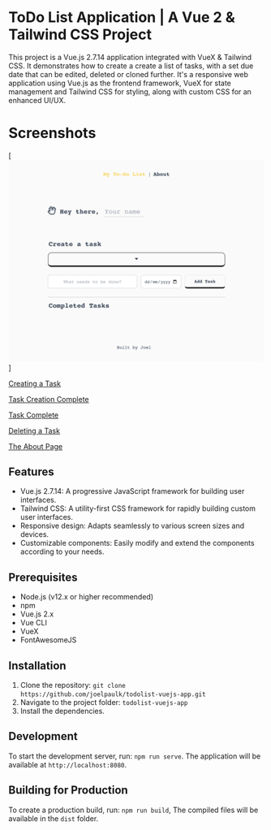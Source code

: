 
# ToDo List Application | A Vue 2 & Tailwind CSS Project

This project is a Vue.js 2.7.14 application integrated with VueX & Tailwind CSS. 
It demonstrates how to create a create a list of tasks, with a set due date that can be edited, deleted or cloned further.
It's a responsive web application using Vue.js as the frontend framework, VueX for state management and Tailwind CSS for styling, along with custom CSS for an enhanced UI/UX.

# Screenshots

[![Home Page of the To-Do List Application](src/assets/todolist-main.png)]

[Creating a Task](src/assets/todolist-create-task.png)

[Task Creation Complete](src/assets/todolist-task-created.png)

[Task Complete](src/assets/todolist-task-completed.png)

[Deleting a Task](src/assets/todolist-task-delete.png)

[The About Page](src/assets/todolist-about.png)

## Features

- Vue.js 2.7.14: A progressive JavaScript framework for building user interfaces.
- Tailwind CSS: A utility-first CSS framework for rapidly building custom user interfaces.
- Responsive design: Adapts seamlessly to various screen sizes and devices.
- Customizable components: Easily modify and extend the components according to your needs.

## Prerequisites

- Node.js (v12.x or higher recommended)
- npm
- Vue.js 2.x
- Vue CLI
- VueX
- FontAwesomeJS

## Installation

1. Clone the repository: `git clone https://github.com/joelpaulk/todolist-vuejs-app.git`
2. Navigate to the project folder: `todolist-vuejs-app`
3. Install the dependencies.

## Development

To start the development server, run: `npm run serve`.
The application will be available at `http://localhost:8080`.

## Building for Production

To create a production build, run: `npm run build`,
The compiled files will be available in the `dist` folder.
